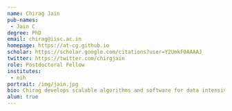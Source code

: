 ```yaml
---
name: Chirag Jain
pub-names:
 - Jain C
degree: PhD
email: chirag@iisc.ac.in
homepage: https://at-cg.github.io
scholar: https://scholar.google.com/citations?user=Y2UmkF0AAAAJ
twitter: https://twitter.com/chirgjain
role: Postdoctoral Fellow
institutes:
 - nih
portrait: /img/jain.jpg
bio: Chirag develops scalable algorithms and software for data intensive computational problems in genomics. He completed his bachelor's degree in computer science from the Indian Institute of Technology Delhi and joined the Georgia Tech PhD program in fall 2014. After finishing his PhD in 2019, he joined the Genome Informatics Section as a postdoctoral fellow. He is now an assistant professor and Pratiksha Trust Young Investigator in the Department of Computational and Data Sciences at the Indian Institute of Science.
alum: true
---
```

